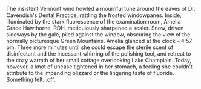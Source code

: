 The insistent Vermont wind howled a mournful tune around the eaves of Dr. Cavendish's Dental Practice, rattling the frosted windowpanes. Inside, illuminated by the stark fluorescence of the examination room,  Amelia Grace Hawthorne, RDH, meticulously sharpened a scaler.  Snow, driven sideways by the gale, piled against the window, obscuring the view of the normally picturesque Green Mountains.  Amelia glanced at the clock – 4:57 pm. Three more minutes until she could escape the sterile scent of disinfectant and the incessant whirring of the polishing tool, and retreat to the cozy warmth of her small cottage overlooking Lake Champlain. Today, however, a knot of unease tightened in her stomach, a feeling she couldn’t attribute to the impending blizzard or the lingering taste of fluoride. Something felt…off.
